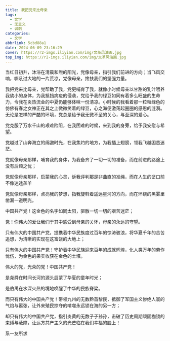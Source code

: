 ```yaml
---
title: 我把党来比母亲
tags:
  - 文学
  - 无意义
  - 讽刺
categories:
  - 文学
abbrlink: 5cbd88a1
date: 2024-06-09 23:16:29
cover: https://r2-imgs.iliyian.com/img/文革风油画.jpg
top_img: https://r2-imgs.iliyian.com/img/文革风油画.jpg
---
```


当红日初升，沐浴在清晨和煦的阳光，党像母亲，指引我们前进的方向；当飞风交响，嘶吼过大地的一片荒凉，党像母亲，搀扶我们的坚强力量。

我把党来比母亲，党帮助了我，党更哺育了我，就像小时候母亲以甘甜的乳汁喂养我幼小的身体，为我抵挡病疫的侵袭，党给予我的绿豆如同有着多么旺盛的生命力，令我在炎热流金的中夏仍能够体味一份清凉。小时候的我看着那一粒粒绿色的仿佛有春之女神正在其之上微微笑着的绿豆，心之海便激荡起圈圈的感恩的涟漪。无论是怎样的严酷的环境，党总是给予我无微不至的关心，与至深的爱心。

党克服了万水千山的艰难险阻，在我困难的时候，来到我的身旁，给予我安慰与希望。

党越过了山奔海立的绵邈时光，在我焦灼的地方，为我插上翅膀，领我飞越困苦迷茫。

党就像母亲那样，哺育我的身体，为我备齐了一切一切的准备，而在前进的路途上没有后顾之忧；

党就像母亲那样，启蒙我的心灵，诉我评判那是非曲直的准绳，而在人生的岔口前不像迷途羔羊

党就像母亲那样，点亮我的梦想，指我旋斡着遥远星河的方向，而在环绕的黑雾里凿漏一道明光。

中国共产党！这金色的名字如同太阳，驱散一切一切的艰苦迷茫；

党！你伟大的爱让我们于其中感受到母亲的关怀，母亲的永远的守望。

只有伟大的中国共产党，提携着中华民族度过百年的惊涛骇浪，将华夏千年的苦苦追想，为清晰的实现在这富饶的大地上；

只有伟大的中国共产党！守护着中华民族迎来百年的成就辉煌，化人类万年的劳作忧伤，为金色的果实收获在金色的土壤。

伟大的党，光荣的党！中国共产党！

是尧舜在时间长河的源头启蒙了华夏的童年时光；

是伯禹在水深火热的境地唤醒了中华的民族脊梁。

而只有伟大的中国共产党！带领九州的无数黔首黎民，抵御了军国主义惨绝人寰的气焰与嚣张，让外来殖民掠夺的啃噬永远锁在海的另一方；

却只有伟大的中国共产党，指引炎黄的无数子子孙孙，击破了历史周期顽固枷锁的束缚与蔽障，让远方共产主义的光芒临在我们幸福的脸上！

系一友所求

